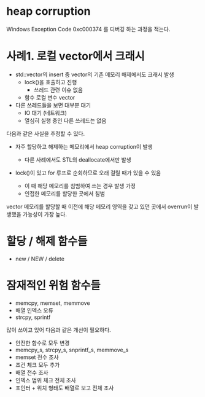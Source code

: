 # heap corruption 

Windows Exception Code 0xc000374 를 디버깅 하는 과정을 적는다. 

# 사례1. 로컬 vector에서 크래시

- std::vector의 insert 중 vector의 기존 메모리 해제에서도 크래시 발생 
  - lock()을 호출하고 진행 
    - 쓰레드 관련 이슈 없음 
  - 함수 로컬 변수 vector 
- 다른 쓰레드들을 보면 대부분 대기 
  - IO 대기 (네트워크)
  - 열심히 실행 중인 다른 쓰레드는 없음 

다음과 같은 사실을 추정할 수 있다. 

- 자주 할당하고 해제하는 메모리에서 heap corruption이 발생 
  - 다른 사례에서도 STL의 deallocate에서만 발생 

- lock()이 있고 for 루프로 순회하므로 오래 걸릴 때가 있을 수 있음 
  - 이 때 해당 메모리를 침범하여 쓰는 경우 발생 가정 
  - 인접한 메모리를 할당한 곳에서 침범 

vector 메모리를 할당할 때 이전에 해당 메모리 영역을 갖고 있던 곳에서 overrun이 발생했을 가능성이 가장 높다. 



# 할당 / 해제 함수들 

- new / NEW /  delete 



# 잠재적인 위험 함수들 

- memcpy, memset, memmove
- 배열 인덱스 오류
- strcpy, sprintf

많이 쓰이고 있어 다음과 같은 개선이 필요하다. 
- 안전한 함수로 모두 변경 
 - memcpy_s, strcpy_s, snprintf_s, memmove_s
- memset 전수 조사  
 - 조건 체크 모두 추가 
- 배열 전수 조사 
 - 인덱스 범위 체크 전체 조사 
 - 포인터 + 위치 형태도 배열로 보고 전체 조사 

